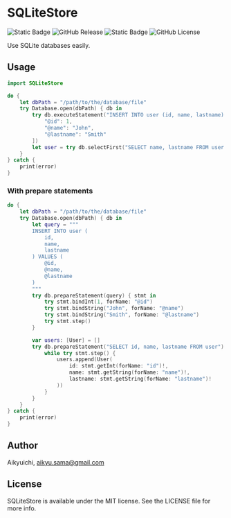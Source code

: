 # SQLiteStore
![Static Badge](https://img.shields.io/badge/swift-5-orange)
![GitHub Release](https://img.shields.io/github/v/release/Aikyuichi/SQLiteStore)
![Static Badge](https://img.shields.io/badge/platform-iOS-green)
![GitHub License](https://img.shields.io/github/license/Aikyuichi/SQLiteStore)

Use SQLite databases easily.

## Usage
```Swift
import SQLiteStore
```

```Swift
do {
    let dbPath = "/path/to/the/database/file"
    try Database.open(dbPath) { db in
        try db.executeStatement("INSERT INTO user (id, name, lastname) VALUES (@id, @name, @lastname)", parameters: [
            "@id": 1,
            "@name": "John",
            "@lastname": "Smith"
        ])
        let user = try db.selectFirst("SELECT name, lastname FROM user WHERE id = ?", parameters: [1])
    }
} catch {
    print(error)
}
```

### With prepare statements
```Swift
do {
    let dbPath = "/path/to/the/database/file"
    try Database.open(dbPath) { db in
        let query = """
        INSERT INTO user (
            id,
            name,
            lastname
        ) VALUES (
            @id,
            @name,
            @lastname
        )
        """
        try db.prepareStatement(query) { stmt in
            try stmt.bindInt(1, forName: "@id")
            try stmt.bindString("John", forName: "@name")
            try stmt.bindString("Smith", forName: "@lastname")
            try stmt.step()
        }

        var users: [User] = []
        try db.prepareStatement("SELECT id, name, lastname FROM user") { stmt in
            while try stmt.step() {
                users.append(User(
                    id: stmt.getInt(forName: "id")!,
                    name: stmt.getString(forName: "name")!,
                    lastname: stmt.getString(forName: "lastname")!
                ))
            }
        }
    }
} catch {
    print(error)
}
```

## Author

Aikyuichi, aikyu.sama@gmail.com

## License

SQLiteStore is available under the MIT license. See the LICENSE file for more info.
